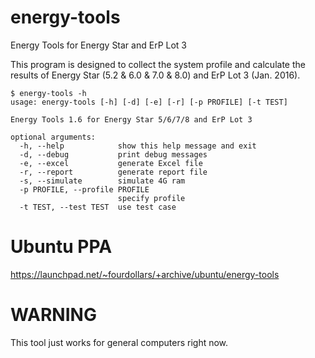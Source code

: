 # energy-tools
Energy Tools for Energy Star and ErP Lot 3

This program is designed to collect the system profile and calculate the results of Energy Star (5.2 & 6.0 & 7.0 & 8.0) and ErP Lot 3 (Jan. 2016).

```
$ energy-tools -h
usage: energy-tools [-h] [-d] [-e] [-r] [-p PROFILE] [-t TEST]

Energy Tools 1.6 for Energy Star 5/6/7/8 and ErP Lot 3

optional arguments:
  -h, --help            show this help message and exit
  -d, --debug           print debug messages
  -e, --excel           generate Excel file
  -r, --report          generate report file
  -s, --simulate        simulate 4G ram
  -p PROFILE, --profile PROFILE
                        specify profile
  -t TEST, --test TEST  use test case
```

# Ubuntu PPA
https://launchpad.net/~fourdollars/+archive/ubuntu/energy-tools

# WARNING
This tool just works for general computers right now.
